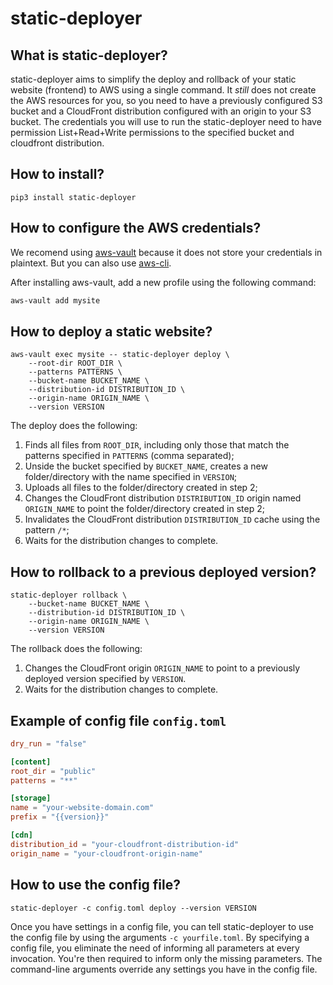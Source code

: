 # static-deployer

## What is static-deployer?

static-deployer aims to simplify the deploy and rollback of your static website (frontend) to AWS using a single command.
It _still_ does not create the AWS resources for you, so you need to have a previously configured S3 bucket and a CloudFront distribution configured with an origin to your S3 bucket.
The credentials you will use to run the static-deployer need to have permission List+Read+Write permissions to the specified bucket and cloudfront distribution.

## How to install?

    pip3 install static-deployer

## How to configure the AWS credentials?

We recomend using [aws-vault](https://github.com/99designs/aws-vault) because it does not store your credentials in plaintext. But you can also use [aws-cli](https://aws.amazon.com/cli/).

After installing aws-vault, add a new profile using the following command:

```sh
aws-vault add mysite
```

## How to deploy a static website?

    aws-vault exec mysite -- static-deployer deploy \
        --root-dir ROOT_DIR \
        --patterns PATTERNS \
        --bucket-name BUCKET_NAME \
        --distribution-id DISTRIBUTION_ID \
        --origin-name ORIGIN_NAME \
        --version VERSION

The deploy does the following:

1. Finds all files from `ROOT_DIR`, including only those that match the patterns specified in `PATTERNS` (comma separated);
2. Unside the bucket specified by `BUCKET_NAME`, creates a new folder/directory with the name specified in `VERSION`;
3. Uploads all files to the folder/directory created in step 2;
4. Changes the CloudFront distribution `DISTRIBUTION_ID` origin named `ORIGIN_NAME` to point the folder/directory created in step 2;
4. Invalidates the CloudFront distribution `DISTRIBUTION_ID` cache using the pattern `/*`;
5. Waits for the distribution changes to complete.

## How to rollback to a previous deployed version?

    static-deployer rollback \
        --bucket-name BUCKET_NAME \
        --distribution-id DISTRIBUTION_ID \
        --origin-name ORIGIN_NAME \
        --version VERSION

The rollback does the following:
1. Changes the CloudFront origin `ORIGIN_NAME` to point to a previously deployed version specified by `VERSION`.
2. Waits for the distribution changes to complete.

## Example of config file `config.toml`

```toml
dry_run = "false"

[content]
root_dir = "public"
patterns = "**"

[storage]
name = "your-website-domain.com"
prefix = "{{version}}"

[cdn]
distribution_id = "your-cloudfront-distribution-id"
origin_name = "your-cloudfront-origin-name"
```

## How to use the config file?

    static-deployer -c config.toml deploy --version VERSION

Once you have settings in a config file, you can tell static-deployer to use the config file by using the arguments `-c yourfile.toml`.
By specifying a config file, you eliminate the need of informing all parameters at every invocation. You're then required to inform only the missing parameters.
The command-line arguments override any settings you have in the config file.
